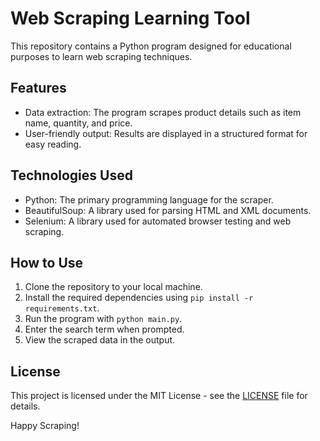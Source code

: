 # Web Scraping Learning Tool

This repository contains a Python program designed for educational purposes to learn web scraping techniques.

## Features

- Data extraction: The program scrapes product details such as item name, quantity, and price.
- User-friendly output: Results are displayed in a structured format for easy reading.

## Technologies Used

- Python: The primary programming language for the scraper.
- BeautifulSoup: A library used for parsing HTML and XML documents.
- Selenium: A library used for automated browser testing and web scraping.

## How to Use

1. Clone the repository to your local machine.
2. Install the required dependencies using `pip install -r requirements.txt`.
3. Run the program with `python main.py`.
4. Enter the search term when prompted.
5. View the scraped data in the output.

## License

This project is licensed under the MIT License - see the [LICENSE](LICENSE) file for details.

Happy Scraping!
